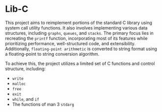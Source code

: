 # Lib-C

This project aims to reimplement portions of the standard C library using system call utility functions. It also involves implementing various data structures, including `graphs`, `queues`, and `stacks`. The primary focus lies in recreating the `printf` function, incorporating most of its features while prioritizing performance, well-structured code, and extensibility. Additionally, `floating-point arithmetic` is converted to string format using a floating-point to string conversion algorithm.

To achieve this, the project utilizes a limited set of C functions and control structure, including:

- `write`
- `malloc`
- `free`
- `exit`
- `while`, and `if`
- The functions of man 3 `stdarg`
